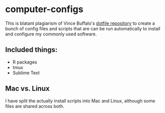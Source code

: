 # computer-configs

This is blatant plagiarism of Vince Buffalo's [dotfile repository](https://github.com/vsbuffalo/dotfiles) to create a bunch of config files and scripts that are can be run automatically to install and configure my commonly used software.

## Included things:

- R packages
- tmux
- Sublime Text


## Mac vs. Linux

I have split the actually install scripts into Mac and Linux, although some files are shared across both.
